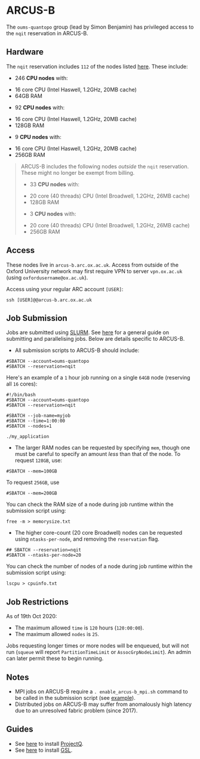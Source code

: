 ARCUS-B
=======

The `oums-quantopo` group (lead by Simon Benjamin) has privileged access to the `nqit` reservation in ARCUS-B.

## Hardware

The `nqit` reservation includes `112` of the nodes listed [here](https://www.arc.ox.ac.uk/arc-systems). These include:

- 246 **CPU nodes** with:
 * 16 core CPU (Intel Haswell, 1.2GHz, 20MB cache)
 * 64GB RAM
 
- 92 **CPU nodes** with:
 * 16 core CPU (Intel Haswell, 1.2GHz, 20MB cache)
 * 128GB RAM

- 9 **CPU nodes** with:
 * 16 core CPU (Intel Haswell, 1.2GHz, 20MB cache)
 * 256GB RAM


> ARCUS-B includes the following nodes *outside* the `nqit` reservation. 
> These might no longer be exempt from billing.
>
> - 33 **CPU nodes** with:
>  * 20 core (40 threads) CPU (Intel Broadwell, 1.2GHz, 26MB cache)
>  * 128GB RAM
> 
> - 3 **CPU nodes** with:
>  * 20 core  (40 threads) CPU (Intel Broadwell, 1.2GHz, 26MB cache)
>  * 256GB RAM

## Access

These nodes live in `arcus-b.arc.ox.ac.uk`. Access from outside of the Oxford University network may first require VPN to server `vpn.ox.ac.uk` (using `oxfordusername@ox.ac.uk`). 

Access using your regular ARC account `[USER]`:

```
ssh [USER]@@arcus-b.arc.ox.ac.uk
```

## Job Submission

Jobs are submitted using [SLURM](https://slurm.schedmd.com/documentation.html).
See [here](slurmguide.md) for a general guide on submitting and parallelising jobs.
Below are details specific to ARCUS-B.

- All submission scripts to ARCUS-B should include:
 ```
 #SBATCH --account=oums-quantopo
 #SBATCH --reservation=nqit
 ```
 Here's an example of a `1` hour job running on a single `64GB` node (reserving all `16` cores):
 ```
 #!/bin/bash
 #SBATCH --account=oums-quantopo
 #SBATCH --reservation=nqit

 #SBATCH --job-name=myjob
 #SBATCH --time=1:00:00
 #SBATCH --nodes=1

 ./my_application
 ```

- The larger RAM nodes can be requested by specifying `mem`, though one must be careful to specify an amount *less* than that of the node. To request `128GB`, use:
 ```
 #SBATCH --mem=100GB
 ```
 To request `256GB`, use
 ```
 #SBATCH --mem=200GB
 ```
 You can check the RAM size of a node during job runtime within the submission script using:
 ```
 free -m > memorysize.txt
 ```
 
- The higher core-count (20 core Broadwell) nodes can be requested using `ntasks-per-node`, and removing the `reservation` flag.
 ```
 ## SBATCH --reservation=nqit
 #SBATCH --ntasks-per-node=20
 ```
 You can check the number of nodes of a node during job runtime within the submission script using:
 ```
 lscpu > cpuinfo.txt
 ```

## Job Restrictions

As of 19th Oct 2020:
- The maximum allowed `time` is `120` hours (`120:00:00`).
- The maximum allowed `nodes` is `25`.

Jobs requesting longer times or more nodes will be enqueued, but will not run (`squeue` will report `PartitionTimeLimit` or `AssocGrpNodeLimit`). An admin can later permit these to begin running.

## Notes
- MPI jobs on ARCUS-B require a `. enable_arcus-b_mpi.sh` command to be called in the submission script (see [example](slurmguide.md#submitting-a-distributed-job)).
- Distributed jobs on ARCUS-B may suffer from anomalously high latency due to an unresolved fabric problem (since 2017).

## Guides
- See [here](https://gist.github.com/TysonRayJones/5d31bfd5dbf6d8417e345f32225db712) to install [ProjectQ](https://projectq.ch/).
- See [here](https://gist.github.com/TysonRayJones/af7bedcdb8dc59868c7966232b4da903) to install [GSL](https://www.gnu.org/software/gsl/).